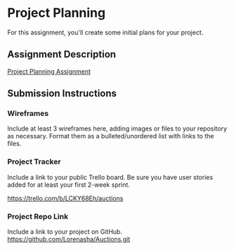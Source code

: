 # Project Planning
For this assignment, you'll create some initial plans for your project.

## Assignment Description
[Project Planning Assignment](https://education.launchcode.org/liftoff/modules/assignments/project-planning)

## Submission Instructions

### Wireframes

Include at least 3 wireframes here, adding images or files to your repository as necessary. Format them as a bulleted/unordered list with links to the files.



### Project Tracker

Include a link to your public Trello board. Be sure you have user stories added for at least your first 2-week sprint.

https://trello.com/b/LCKY68Eh/auctions

### Project Repo Link

Include a link to your project on GitHub.
https://github.com/Lorenasha/Auctions.git
